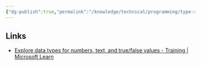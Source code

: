 ```yaml
---
{"dg-publish":true,"permalink":"/knowledge/technical/programming/type-script/","dgPassFrontmatter":true}
---
```



## Links
- [Explore data types for numbers, text, and true/false values - Training | Microsoft Learn](https://learn.microsoft.com/en-us/training/modules/rust-create-program/3-basic-data-types)
